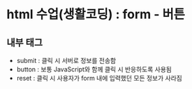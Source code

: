# html 수업(생활코딩) : form - 버튼

## 내부 태그
- submit : 클릭 시 서버로 정보를 전송함
- button : 보통 JavaScript와 함께 클릭 시 반응하도록 사용됨
- reset : 클릭 시 사용자가 form 내에 입력했던 모든 정보가 사라짐
